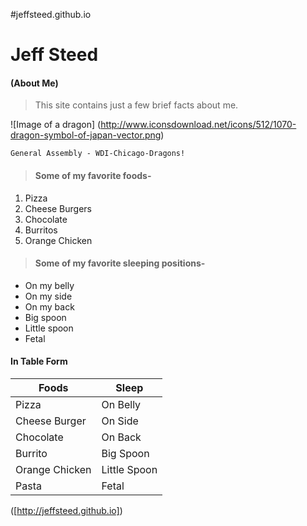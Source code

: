 #jeffsteed.github.io

# Jeff Steed
#### (About Me)

> This site contains just a few brief facts about me.

![Image of a dragon]
(http://www.iconsdownload.net/icons/512/1070-dragon-symbol-of-japan-vector.png)
```
General Assembly - WDI-Chicago-Dragons!
```
>#### Some of my favorite foods-
1. Pizza
2. Cheese Burgers
3. Chocolate
4. Burritos
5. Orange Chicken

>#### Some of my favorite sleeping positions-
- On my belly
- On my side
- On my back
- Big spoon
- Little spoon
- Fetal

#### In Table Form
  Foods  |   Sleep   
-------- | --------
Pizza | On Belly
Cheese Burger | On Side
Chocolate | On Back
Burrito | Big Spoon
Orange Chicken | Little Spoon
Pasta | Fetal

([http://jeffsteed.github.io])
